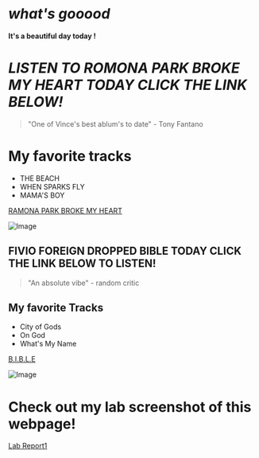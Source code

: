 # *what's gooood*

**It's a beautiful day today !**

# *LISTEN TO ROMONA PARK BROKE MY HEART TODAY CLICK THE LINK BELOW!*

> "One of Vince's best ablum's to date" - Tony Fantano

# My favorite tracks
* THE BEACH
* WHEN SPARKS FLY
* MAMA'S BOY

[RAMONA PARK BROKE MY HEART](https://open.spotify.com/album/2G549zeda2XNICgLmU0pNW?si=ScnODGJySfy4NPpD4QieKg)

![Image](https://images.complex.com/complex/images/c_fill,dpr_auto,f_auto,q_90,w_1400/fl_lossy,pg_1/ckvpko0jfxmddvqcc35x/vince-staples-ramona-park-broke-my-heart-cover)


## FIVIO FOREIGN DROPPED BIBLE TODAY CLICK THE LINK BELOW TO LISTEN!

> "An absolute vibe" - random critic

## My favorite Tracks
* City of Gods
* On God
* What's My Name

[B.I.B.L.E](https://open.spotify.com/album/6np2Ix6RidhSseqw2dZovP?si=RC5ese3xQPOANd7xDPrVFg)

![Image](https://images.genius.com/f52d2713cfe3202211a64949ceb4d928.1000x1000x1.png)


# Check out my lab screenshot of this webpage!

[Lab Report1](https://<Pathe-Seck>.github.io/<cse15l-lab-reports>/lab1-report-1-week-2.html)
